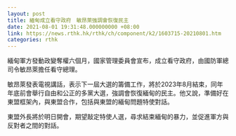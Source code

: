 ```yaml
---
layout: post
title: 緬甸成立看守政府　敏昂萊強調會恢復民主
date: 2021-08-01 19:31:48.000000000 +08:00
link: https://news.rthk.hk/rthk/ch/component/k2/1603715-20210801.htm
categories: rthk
---
```


緬甸軍方發動政變奪權六個月，國家管理委員會宣布，成立看守政府，由國防軍總司令敏昂萊擔任看守總理。

敏昂萊發表電視講話，表示下一屆大選的籌備工作，將於2023年8月結束，同年年底前會舉行自由和公正的多黨大選，強調會恢復緬甸的民主。他又說，準備好在東盟框架內，與東盟合作，包括與東盟的緬甸問題特使對話。

東盟外長將於明日開會，期望敲定特使人選，尋求結束緬甸的暴力，並促進軍方與反對者之間的對話。
